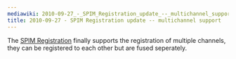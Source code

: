 ```yaml
---
mediawiki: 2010-09-27_-_SPIM_Registration_update_--_multichannel_support
title: 2010-09-27 - SPIM Registration update -- multichannel support
---
```


The [SPIM Registration](/plugins/spim-registration) finally supports the registration of multiple channels, they can be registered to each other but are fused seperately.


